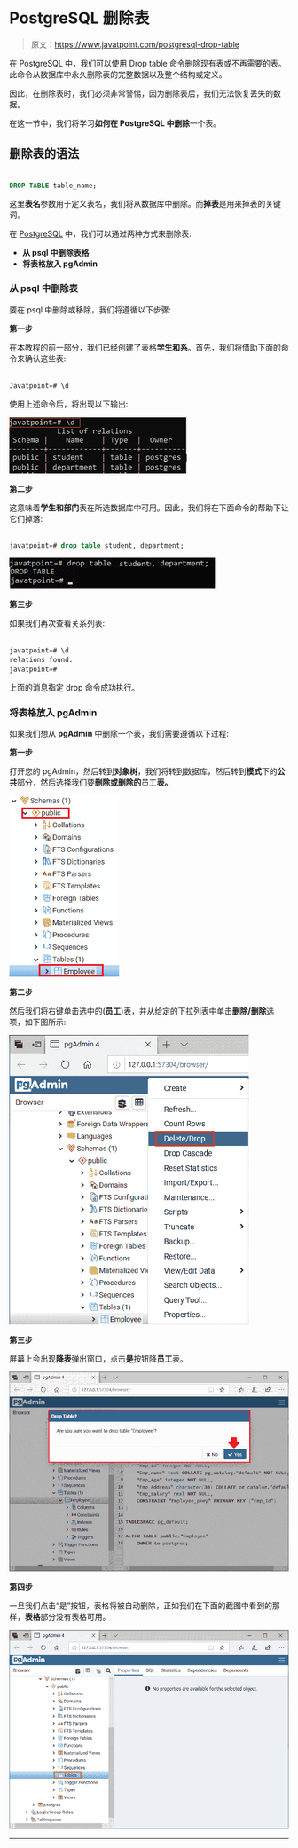 # PostgreSQL 删除表

> 原文：<https://www.javatpoint.com/postgresql-drop-table>

在 PostgreSQL 中，我们可以使用 Drop table 命令删除现有表或不再需要的表。此命令从数据库中永久删除表的完整数据以及整个结构或定义。

因此，在删除表时，我们必须非常警惕，因为删除表后，我们无法恢复丢失的数据。

在这一节中，我们将学习**如何在 PostgreSQL 中删除**一个表。

## 删除表的语法

```sql

DROP TABLE table_name;

```

这里**表名**参数用于定义表名，我们将从数据库中删除。而**掉表**是用来掉表的关键词。

在 [PostgreSQL](https://www.javatpoint.com/postgresql-tutorial) 中，我们可以通过两种方式来删除表:

*   **从 psql 中删除表格**
*   **将表格放入 pgAdmin**

### 从 psql 中删除表

要在 psql 中删除或移除，我们将遵循以下步骤:

**第一步**

在本教程的前一部分，我们已经创建了表格**学生和系**。首先，我们将借助下面的命令来确认这些表:

```sql

Javatpoint=# \d

```

使用上述命令后，将出现以下输出:

![PostgreSQL Drop/Delete Table](img/b89f7d66180349a0edee95af755d9a67.png)

**第二步**

这意味着**学生和部门**表在所选数据库中可用。因此，我们将在下面命令的帮助下让它们掉落:

```sql

javatpoint=# drop table student, department;

```

![PostgreSQL Drop/Delete Table](img/dd26f369c8115c4e24937f3dfdf13cf6.png)

**第三步**

如果我们再次查看关系列表:

```sql

javatpoint=# \d
relations found.
javatpoint=# 

```

上面的消息指定 drop 命令成功执行。

### 将表格放入 pgAdmin

如果我们想从 **pgAdmin** 中删除一个表，我们需要遵循以下过程:

**第一步**

打开您的 pgAdmin，然后转到**对象树**，我们将转到数据库，然后转到**模式**下的**公共**部分，然后选择我们要**删除或删除的**员工**表。**

![PostgreSQL Drop/Delete Table](img/5339b4e11061adc76d25b661436bc6c7.png)

**第二步**

然后我们将右键单击选中的(**员工**)表，并从给定的下拉列表中单击**删除/删除**选项，如下图所示:

![PostgreSQL Drop/Delete Table](img/5152b797a9490929ce8cc232a0d581cc.png)

**第三步**

屏幕上会出现**降表**弹出窗口，点击**是**按钮降**员工**表。

![PostgreSQL Drop/Delete Table](img/1a513a030606b5153e1ae19b0c8fd15a.png)

**第四步**

一旦我们点击“是”按钮，表格将被自动删除，正如我们在下面的截图中看到的那样，**表格**部分没有表格可用。

![PostgreSQL Drop/Delete Table](img/21d9698dad287e6465cf47f853d76be6.png)

* * *